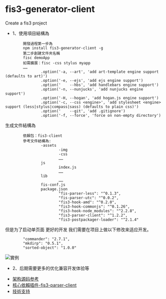 # fis3-generator-client
Create a fis3 project


- 1、使用項目結構為


```
        開發過程第一步為
        npm install fis3-generator-client -g
        第二步創建文件夾名稱
        fisc demoApp
        如需擴展：fisc -css stylus myapp
        ……
                .option('-a, --art', 'add art-template engine support (defaults to art)')
                .option('-e, --ejs', 'add ejs engine support')
                .option('    --hbs', 'add handlebars engine support')
                .option('-n, --nunjucks', 'add nunjucks engine support')
                .option('-H, --hogan', 'add hogan.js engine support')
                .option('-c, --css <engine>', 'add stylesheet <engine> support (less|stylus|compass|sass) (defaults to plain css)')
                .option('    --git', 'add .gitignore')
                .option('-f, --force', 'force on non-empty directory')
```
生成文件結構為

```
        依賴包：fis3-client
        參考文件結構為:
                -assets
                        -img
                        -css
                        ……
                js
                        index.js
                        ……
                lib
                        ……
                fis-conf.js
                package.json
                        "fis-parser-less": "^0.1.3",
                        "fis-parser-utc": "^0.0.2",
                        "fis3-hook-amd": "^0.2.0",
                        "fis3-hook-commonjs": "^0.1.26",
                        "fis3-hook-node_modules": "^2.2.8",
                        "fis3-parser-client": "^1.2.2",
                        "fis3-postpackager-loader": "^2.1.4"
```

   但是为了启动单页面 更好的开发 
   我们需要在项目上做以下修改来适应开发。

```
        "commander": "2.7.1",
        "mkdirp": "0.5.1",
        "sorted-object": "1.0.0"
```
![實例](http://orkx006h7.bkt.clouddn.com/fis3.png)

- 2、后期需要更多的优化兼容开发体验等


* [架构源码参考](https://zhangli254804018.github.io/fis3-generator-client/)
* [核心依賴插件-fis3-parser-client](https://www.npmjs.com/package/fis3-parser-client)
* [技術支持](http://vc.changyou.com/)



















